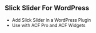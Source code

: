 ## Slick Slider For WordPress

* Add Slick Slider in a WordPress Plugin
* Use with ACF Pro and ACF Widgets 